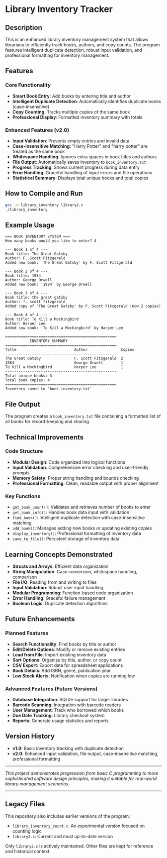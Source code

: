 # Library Inventory Tracker

## Description
This is an enhanced library inventory management system that allows librarians to efficiently track books, authors, and copy counts. The program features intelligent duplicate detection, robust input validation, and professional formatting for inventory management.

## Features

### Core Functionality
- **Smart Book Entry**: Add books by entering title and author
- **Intelligent Duplicate Detection**: Automatically identifies duplicate books (case-insensitive)
- **Copy Counting**: Tracks multiple copies of the same book
- **Professional Display**: Formatted inventory summary with totals

### Enhanced Features (v2.0)
- **Input Validation**: Prevents empty entries and invalid data
- **Case-Insensitive Matching**: "Harry Potter" and "harry potter" are treated as the same book
- **Whitespace Handling**: Ignores extra spaces in book titles and authors
- **File Output**: Automatically saves inventory to `book_inventory.txt`
- **Progress Tracking**: Shows current progress during data entry
- **Error Handling**: Graceful handling of input errors and file operations
- **Statistical Summary**: Displays total unique books and total copies

## How to Compile and Run

```bash
gcc -o library_inventory library2.c
./library_inventory
```

## Example Usage

```
=== BOOK INVENTORY SYSTEM ===
How many books would you like to enter? 4

--- Book 1 of 4 ---
Book title: The Great Gatsby
Author: F. Scott Fitzgerald
Added new book: 'The Great Gatsby' by F. Scott Fitzgerald

--- Book 2 of 4 ---
Book title: 1984
Author: George Orwell
Added new book: '1984' by George Orwell

--- Book 3 of 4 ---
Book title: the great gatsby
Author: f. scott fitzgerald
Added copy of 'The Great Gatsby' by F. Scott Fitzgerald (now 2 copies)

--- Book 4 of 4 ---
Book title: To Kill a Mockingbird
Author: Harper Lee
Added new book: 'To Kill a Mockingbird' by Harper Lee

==================================================
           INVENTORY SUMMARY
==================================================
Title                          Author               Copies
--------------------------------------------------
The Great Gatsby               F. Scott Fitzgerald  2
1984                           George Orwell        1
To Kill a Mockingbird          Harper Lee           1
--------------------------------------------------
Total unique books: 3
Total book copies: 4
==================================================
Inventory saved to 'book_inventory.txt'
```

## File Output
The program creates a `book_inventory.txt` file containing a formatted list of all books for record-keeping and sharing.

## Technical Improvements

### Code Structure
- **Modular Design**: Code organized into logical functions
- **Input Validation**: Comprehensive error checking and user-friendly prompts
- **Memory Safety**: Proper string handling and bounds checking
- **Professional Formatting**: Clean, readable output with proper alignment

### Key Functions
- `get_book_count()`: Validates and retrieves number of books to enter
- `get_book_info()`: Handles book data input with validation
- `find_book()`: Intelligent duplicate detection with case-insensitive matching
- `add_book()`: Manages adding new books or updating existing copies
- `display_inventory()`: Professional formatting of inventory data
- `save_to_file()`: Persistent storage of inventory data

## Learning Concepts Demonstrated

- **Structs and Arrays**: Efficient data organization
- **String Manipulation**: Case conversion, whitespace handling, comparison
- **File I/O**: Reading from and writing to files
- **Input Validation**: Robust user input handling
- **Modular Programming**: Function-based code organization
- **Error Handling**: Graceful failure management
- **Boolean Logic**: Duplicate detection algorithms

## Future Enhancements

### Planned Features
- **Search Functionality**: Find books by title or author
- **Edit/Delete Options**: Modify or remove existing entries
- **Load from File**: Import existing inventory data
- **Sort Options**: Organize by title, author, or copy count
- **CSV Export**: Export data for spreadsheet applications
- **Book Details**: Add ISBN, genre, publication year
- **Low Stock Alerts**: Notification when copies are running low

### Advanced Features (Future Versions)
- **Database Integration**: SQLite support for larger libraries
- **Barcode Scanning**: Integration with barcode readers
- **User Management**: Track who borrowed which books
- **Due Date Tracking**: Library checkout system
- **Reports**: Generate usage statistics and reports

## Version History

- **v1.0**: Basic inventory tracking with duplicate detection
- **v2.0**: Enhanced input validation, file output, case-insensitive matching, professional formatting

---

*This project demonstrates progression from basic C programming to more sophisticated software design principles, making it suitable for real-world library management scenarios.*

---

## Legacy Files

This repository also includes earlier versions of the program:

- `library_inventory_count.c`: An experimental version focused on counting logic
- `library2.c`: Current and most up-to-date version

Only `library2.c` is actively maintained. Other files are kept for reference and historical context.

